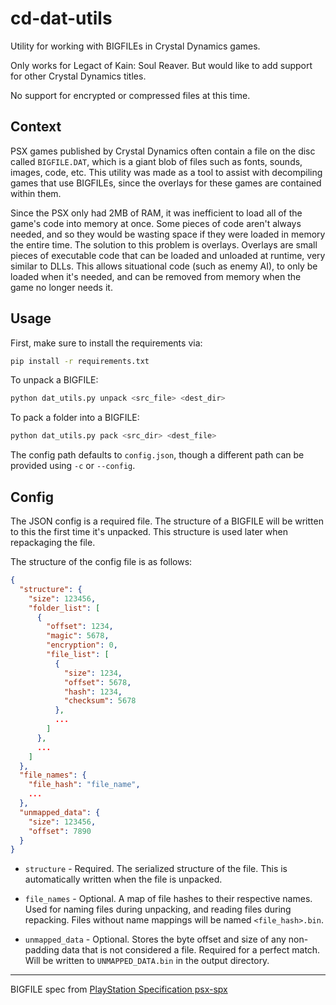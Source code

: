# cd-dat-utils

Utility for working with BIGFILEs in Crystal Dynamics games.

Only works for Legact of Kain: Soul Reaver. But would like to add support for other
Crystal Dynamics titles.

No support for encrypted or compressed files at this time.

## Context

PSX games published by Crystal Dynamics often contain a file on the disc called `BIGFILE.DAT`, which is a giant blob of files such as fonts, sounds, images, code, etc. This utility was made as a tool to assist with decompiling games that use BIGFILEs, since the overlays for these games are contained within them.

Since the PSX only had 2MB of RAM, it was inefficient to load all of the game's code into memory at once. Some pieces of code aren't always needed, and so they would be wasting space if they were loaded in memory the entire time. The solution to this problem is overlays. Overlays are small pieces of executable code that can be loaded and unloaded at runtime, very similar to DLLs. This allows situational code (such as enemy AI), to only be loaded when it's needed, and can be removed from memory when the game no longer needs it.

## Usage

First, make sure to install the requirements via:

```bash
pip install -r requirements.txt
```

To unpack a BIGFILE:

```bash
python dat_utils.py unpack <src_file> <dest_dir>
```

To pack a folder into a BIGFILE:

```bash
python dat_utils.py pack <src_dir> <dest_file>
```

The config path defaults to `config.json`, though a different path can be provided using `-c` or `--config`.

## Config

The JSON config is a required file. The structure of a BIGFILE will be written to this the first time it's unpacked. This structure is used later when repackaging the file.

The structure of the config file is as follows:

```json
{
  "structure": {
    "size": 123456,
    "folder_list": [
      {
        "offset": 1234,
        "magic": 5678,
        "encryption": 0,
        "file_list": [
          {
            "size": 1234,
            "offset": 5678,
            "hash": 1234,
            "checksum": 5678
          },
          ...
        ]
      },
      ...
    ]
  },
  "file_names": {
    "file_hash": "file_name",
    ...
  },
  "unmapped_data": {
    "size": 123456,
    "offset": 7890
  }
}
```

- `structure` - Required. The serialized structure of the file. This is automatically written when the file is unpacked.

- `file_names` - Optional. A map of file hashes to their respective names. Used for naming files during unpacking, and reading files during repacking. Files without name mappings will be named `<file_hash>.bin`.

- `unmapped_data` - Optional. Stores the byte offset and size of any non-padding data that is not considered a file. Required for a perfect match. Will be written to `UNMAPPED_DATA.bin` in the output directory.

---

BIGFILE spec from [PlayStation Specification psx-spx](https://psx-spx.consoledev.net/cdromfileformats/#legacy-of-kain-soul-reaver-bigfiledat)

